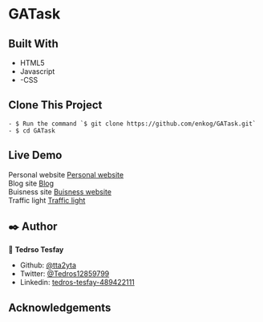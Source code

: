 # GATask


## Built With

- HTML5
- Javascript
- -CSS

## Clone This Project

```
- $ Run the command `$ git clone https://github.com/enkog/GATask.git`
- $ cd GATask
```

## Live Demo

Personal website <a href="https://rawcdn.githack.com/tta2yta/GATask/d58d3ad405378039900bbe63d90a0e4c66afa7f2/main.html">Personal website</a><br>
Blog site <a href="https://rawcdn.githack.com/tta2yta/GATask/d58d3ad405378039900bbe63d90a0e4c66afa7f2/blog.html">Blog</a><br>
Buisness site <a href="https://rawcdn.githack.com/tta2yta/GATask/d58d3ad405378039900bbe63d90a0e4c66afa7f2/restaurant.html">Buisness website</a><br>
Traffic light <a href="https://rawcdn.githack.com/tta2yta/GATask/d58d3ad405378039900bbe63d90a0e4c66afa7f2/traffic.html">Traffic light</a>

## ✒️ Author <a name = "author"></a>

👤 **Tedrso Tesfay**

- Github: [@tta2yta](https://github.com/tta2yta)
- Twitter: [@Tedros12859799](https://twitter.com/Tedros12859799)
- Linkedin: [tedros-tesfay-489422111](https://www.linkedin.com/in/tedros-tesfay-489422111/)

## Acknowledgements

